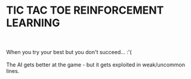 # TIC TAC TOE REINFORCEMENT LEARNING
<br><br>
When you try your best but you don't succeed... :'(
<br>
<br>
The AI gets better at the game - but it gets exploited in weak/uncommon lines.
